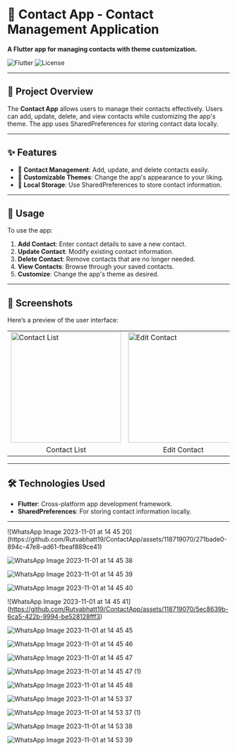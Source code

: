 <h1>📱 Contact App - Contact Management Application</h1>

<p><strong>A Flutter app for managing contacts with theme customization.</strong></p>

<img class="badge" src="https://img.shields.io/badge/Flutter-v2.0%2B-blue?style=flat&logo=flutter" alt="Flutter">
<img class="badge" src="https://img.shields.io/badge/License-MIT-green" alt="License">

<hr>

<h2>🚀 Project Overview</h2>
<p>The <strong>Contact App</strong> allows users to manage their contacts effectively. Users can add, update, delete, and view contacts while customizing the app's theme. The app uses SharedPreferences for storing contact data locally.</p>

<hr>

<h2>✨ Features</h2>
<ul>
    <li>📇 <strong>Contact Management</strong>: Add, update, and delete contacts easily.</li>
    <li>🎨 <strong>Customizable Themes</strong>: Change the app's appearance to your liking.</li>
    <li>💾 <strong>Local Storage</strong>: Use SharedPreferences to store contact information.</li>
</ul>

<hr>

<h2>🎯 Usage</h2>
<p>To use the app:</p>
<ol>
    <li><strong>Add Contact</strong>: Enter contact details to save a new contact.</li>
    <li><strong>Update Contact</strong>: Modify existing contact information.</li>
    <li><strong>Delete Contact</strong>: Remove contacts that are no longer needed.</li>
    <li><strong>View Contacts</strong>: Browse through your saved contacts.</li>
    <li><strong>Customize</strong>: Change the app's theme as desired.</li>
</ol>

<hr>

<h2>📱 Screenshots</h2>
<p>Here’s a preview of the user interface:</p>

<table>
  <tr>
    <td><img src="https://github.com/Rutvabhatt19/ContactApp/assets/118719070/987741ef-d891-43f7-9f78-0f4132f53a4b" alt="Contact List" width="250"></td>
    <td><img src="https://github.com/Rutvabhatt19/ContactApp/assets/118719070/9a6e6bf5-63be-437f-9f76-a7d5e47f75aa" alt="Edit Contact" width="250"></td>
    <td><img src="https://github.com/Rutvabhatt19/ContactApp/assets/118719070/c0f08d7e-c0e1-4cf6-85a7-e9fbe6709603" alt="Setting Screen" width="250"></td>
  </tr>
  <tr>
    <td align="center">Contact List</td>
    <td align="center">Edit Contact</td>
    <td align="center">Settings Screen</td>
  </tr>
</table>

<hr>

<h2>🛠️ Technologies Used</h2>
<ul>
    <li><strong>Flutter</strong>: Cross-platform app development framework.</li>
    <li><strong>SharedPreferences</strong>: For storing contact information locally.</li>
</ul>

<hr>
![WhatsApp Image 2023-11-01 at 14 45 20](https://github.com/Rutvabhatt19/ContactApp/assets/118719070/271bade0-894c-47e8-ad61-fbeaf889ce41)

![WhatsApp Image 2023-11-01 at 14 45 38](https://github.com/Rutvabhatt19/ContactApp/assets/118719070/bf567568-0fc0-4a45-bcb3-fdd9bf5e2e31)

![WhatsApp Image 2023-11-01 at 14 45 39](https://github.com/Rutvabhatt19/ContactApp/assets/118719070/811c9be9-ba81-4a2f-a682-6c3ad60d4996)

![WhatsApp Image 2023-11-01 at 14 45 40](https://github.com/Rutvabhatt19/ContactApp/assets/118719070/a7717574-4004-4ab2-8834-edcf4d8ea814)

![WhatsApp Image 2023-11-01 at 14 45 41]
(https://github.com/Rutvabhatt19/ContactApp/assets/118719070/5ec8639b-6ca5-422b-9994-be528128fff3)

![WhatsApp Image 2023-11-01 at 14 45 45](https://github.com/Rutvabhatt19/ContactApp/assets/118719070/34ababda-0a5a-4561-bc9c-80261a39cf9b)

![WhatsApp Image 2023-11-01 at 14 45 46](https://github.com/Rutvabhatt19/ContactApp/assets/118719070/cfe698f8-ce14-42de-ace7-76783535e3ca)

![WhatsApp Image 2023-11-01 at 14 45 47](https://github.com/Rutvabhatt19/ContactApp/assets/118719070/dbb9dc4c-449a-490c-bd79-298e4477b318)

![WhatsApp Image 2023-11-01 at 14 45 47 (1)](https://github.com/Rutvabhatt19/ContactApp/assets/118719070/8a3ad331-7742-401d-a461-cece49e547ef)

![WhatsApp Image 2023-11-01 at 14 45 48](https://github.com/Rutvabhatt19/ContactApp/assets/118719070/674d561d-ed61-4f8c-ab5f-6da5240feb50)

![WhatsApp Image 2023-11-01 at 14 53 37](https://github.com/Rutvabhatt19/ContactApp/assets/118719070/0db8b49b-c2cc-4690-b7c1-1faad2b7bebb)

![WhatsApp Image 2023-11-01 at 14 53 37 (1)](https://github.com/Rutvabhatt19/ContactApp/assets/118719070/987741ef-d891-43f7-9f78-0f4132f53a4b)

![WhatsApp Image 2023-11-01 at 14 53 38](https://github.com/Rutvabhatt19/ContactApp/assets/118719070/9a6e6bf5-63be-437f-9f76-a7d5e47f75aa)

![WhatsApp Image 2023-11-01 at 14 53 39](https://github.com/Rutvabhatt19/ContactApp/assets/118719070/c0f08d7e-c0e1-4cf6-85a7-e9fbe6709603)
